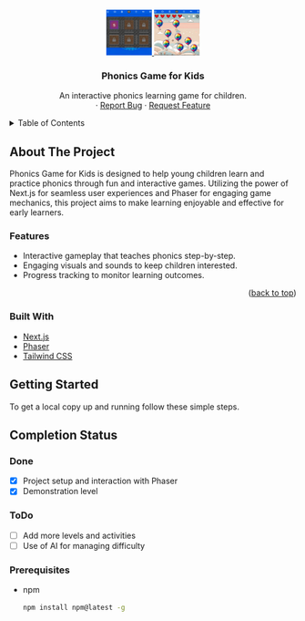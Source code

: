 <a name="readme-top"></a>

<!-- PROJECT LOGO -->
<br />
<div align="center">
  <a href="https://github.com/github_username/phonics-ai-game">
    <img src="public/screenshots/Screenshot2.png" alt="Logo" width="80" height="80">
    <img src="public/screenshots/Screenshot1.png" alt="Logo" width="80" height="80">
  </a>

<h3 align="center">Phonics Game for Kids</h3>

  <p align="center">
    An interactive phonics learning game for children.
    <br />
    ·
    <a href="https://github.com/github_username/phonics-ai-game/issues">Report Bug</a>
    ·
    <a href="https://github.com/github_username/phonics-ai-game/issues">Request Feature</a>
  </p>
</div>

<!-- TABLE OF CONTENTS -->
<details>
  <summary>Table of Contents</summary>
  <ol>
    <li><a href="#about-the-project">About The Project</a></li>
    <li><a href="#built-with">Built With</a></li>
    <li><a href="#getting-started">Getting Started</a></li>
    <li><a href="#usage">Usage</a></li>
    <li><a href="#completion-status">Completion Status</a></li>
    <li><a href="#roadmap">Roadmap</a></li>
    <li><a href="#contributing">Contributing</a></li>
    <li><a href="#license">License</a></li>
    <li><a href="#contact">Contact</a></li>
    <li><a href="#acknowledgments">Acknowledgments</a></li>
  </ol>
</details>

<!-- ABOUT THE PROJECT -->
## About The Project

Phonics Game for Kids is designed to help young children learn and practice phonics through fun and interactive games. Utilizing the power of Next.js for seamless user experiences and Phaser for engaging game mechanics, this project aims to make learning enjoyable and effective for early learners.

### Features

- Interactive gameplay that teaches phonics step-by-step.
- Engaging visuals and sounds to keep children interested.
- Progress tracking to monitor learning outcomes.

<p align="right">(<a href="#readme-top">back to top</a>)</p>

### Built With

- [Next.js](https://nextjs.org/)
- [Phaser](https://phaser.io/)
- [Tailwind CSS](https://tailwindcss.com/)

<!-- GETTING STARTED -->
## Getting Started

To get a local copy up and running follow these simple steps.

<!-- COMPLETION STATUS -->
## Completion Status

### Done
- [x] Project setup and interaction with Phaser
- [x] Demonstration level

### ToDo
- [ ] Add more levels and activities
- [ ] Use of AI for managing difficulty

### Prerequisites

- npm
  ```sh
  npm install npm@latest -g

